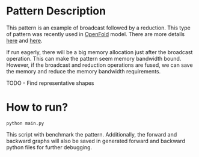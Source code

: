 # Pattern Description
This pattern is an example of broadcast followed by a reduction. This type of pattern was recently
used in [OpenFold](https://github.com/aqlaboratory/openfold) model. There are more details
[here](https://github.com/facebookresearch/xformers/pull/160) and [here](https://github.com/pytorch/pytorch/issues/69654). 

If run eagerly, there will be a big
memory allocation just after the broadcast operation. This can make the pattern seem memory
bandwidth bound. However, if the broadcast and reduction operations are fused, we can save the
memory and reduce the memory bandwidth requirements.


TODO - Find representative shapes

# How to run?

~~~
python main.py
~~~

This script with benchmark the pattern. Additionally, the forward and backward graphs will also be
saved in generated forward and backward python files for further debugging.
